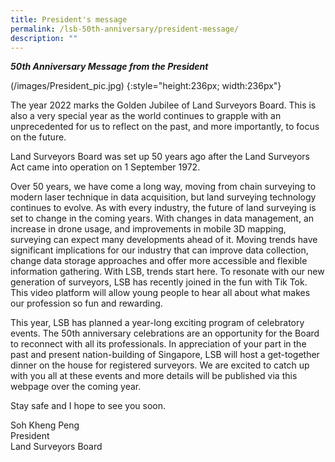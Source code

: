 ```yaml
---
title: President's message
permalink: /lsb-50th-anniversary/president-message/
description: ""
---
```

***50th Anniversary Message from the President***

(/images/President_pic.jpg)
{:style="height:236px; width:236px"}

The year 2022 marks the Golden Jubilee of Land Surveyors Board. This is also a very special year as the world continues to grapple with an unprecedented for us to reflect on the past, and more importantly, to focus on the future.

Land Surveyors Board was set up 50 years ago after the Land Surveyors Act came into operation on 1 September 1972.

Over 50 years, we have come a long way, moving from chain surveying to modern laser technique in data acquisition, but land surveying technology continues to evolve. As with every industry, the future of land surveying is set to change in the coming years. With changes in data management, an increase in drone usage, and improvements in mobile 3D mapping, surveying can expect many developments ahead of it. Moving trends have significant implications for our industry that can improve data collection, change data storage approaches and offer more accessible and flexible information gathering. With LSB, trends start here. To resonate with our new generation of surveyors, LSB has recently joined in the fun with Tik Tok. This video platform will allow young people to hear all about what makes our profession so fun and rewarding.

This year, LSB has planned a year-long exciting program of celebratory events. The 50th anniversary celebrations are an opportunity for the Board to reconnect with all its professionals. In appreciation of your part in the past and present nation-building of Singapore, LSB will host a get-together dinner on the house for registered surveyors. We are excited to catch up with you all at these events and more details will be published via this webpage over the coming year.

Stay safe and I hope to see you soon.

Soh Kheng Peng <br>
President <br>
Land Surveyors Board